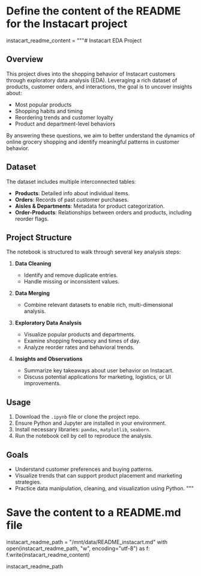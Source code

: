 # Define the content of the README for the Instacart project
instacart_readme_content = """# Instacart EDA Project

## Overview

This project dives into the shopping behavior of Instacart customers through exploratory data analysis (EDA). Leveraging a rich dataset of products, customer orders, and interactions, the goal is to uncover insights about:

- Most popular products
- Shopping habits and timing
- Reordering trends and customer loyalty
- Product and department-level behaviors

By answering these questions, we aim to better understand the dynamics of online grocery shopping and identify meaningful patterns in customer behavior.

## Dataset

The dataset includes multiple interconnected tables:

- **Products**: Detailed info about individual items.
- **Orders**: Records of past customer purchases.
- **Aisles & Departments**: Metadata for product categorization.
- **Order-Products**: Relationships between orders and products, including reorder flags.

## Project Structure

The notebook is structured to walk through several key analysis steps:

1. **Data Cleaning**
   - Identify and remove duplicate entries.
   - Handle missing or inconsistent values.

2. **Data Merging**
   - Combine relevant datasets to enable rich, multi-dimensional analysis.

3. **Exploratory Data Analysis**
   - Visualize popular products and departments.
   - Examine shopping frequency and times of day.
   - Analyze reorder rates and behavioral trends.

4. **Insights and Observations**
   - Summarize key takeaways about user behavior on Instacart.
   - Discuss potential applications for marketing, logistics, or UI improvements.

## Usage

1. Download the `.ipynb` file or clone the project repo.
2. Ensure Python and Jupyter are installed in your environment.
3. Install necessary libraries: `pandas`, `matplotlib`, `seaborn`.
4. Run the notebook cell by cell to reproduce the analysis.

## Goals

- Understand customer preferences and buying patterns.
- Visualize trends that can support product placement and marketing strategies.
- Practice data manipulation, cleaning, and visualization using Python.
"""

# Save the content to a README.md file
instacart_readme_path = "/mnt/data/README_instacart.md"
with open(instacart_readme_path, "w", encoding="utf-8") as f:
    f.write(instacart_readme_content)

instacart_readme_path
